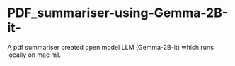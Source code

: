 # PDF_summariser-using-Gemma-2B-it-
A pdf summariser created open model LLM (Gemma-2B-it) which runs locally on mac m1.
